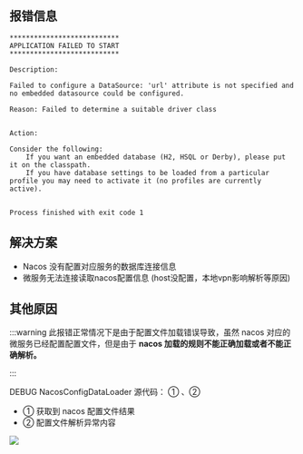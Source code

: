 ## 报错信息
```shell
***************************
APPLICATION FAILED TO START
***************************

Description:

Failed to configure a DataSource: 'url' attribute is not specified and no embedded datasource could be configured.

Reason: Failed to determine a suitable driver class


Action:

Consider the following:
	If you want an embedded database (H2, HSQL or Derby), please put it on the classpath.
	If you have database settings to be loaded from a particular profile you may need to activate it (no profiles are currently active).


Process finished with exit code 1

```

## 解决方案
+ Nacos 没有配置对应服务的数据库连接信息
+ 微服务无法连接读取nacos配置信息 (host没配置，本地vpn影响解析等原因)

## 其他原因
:::warning
此报错正常情况下是由于配置文件加载错误导致，虽然 nacos 对应的微服务已经配置配置文件，但是由于 **nacos 加载的规则不能正确加载或者不能正确解析。**

:::



DEBUG NacosConfigDataLoader 源代码： ① 、②

+ ①  获取到 nacos 配置文件结果
+ ②  配置文件解析异常内容



![](https://minio.pigx.vip/oss/1661770586.png)

